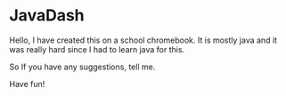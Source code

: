 # JavaDash
Hello, I have created this on a school chromebook. It is mostly java and it was really hard since I had to learn java for this.

So If you have any suggestions, tell me.

Have fun!
